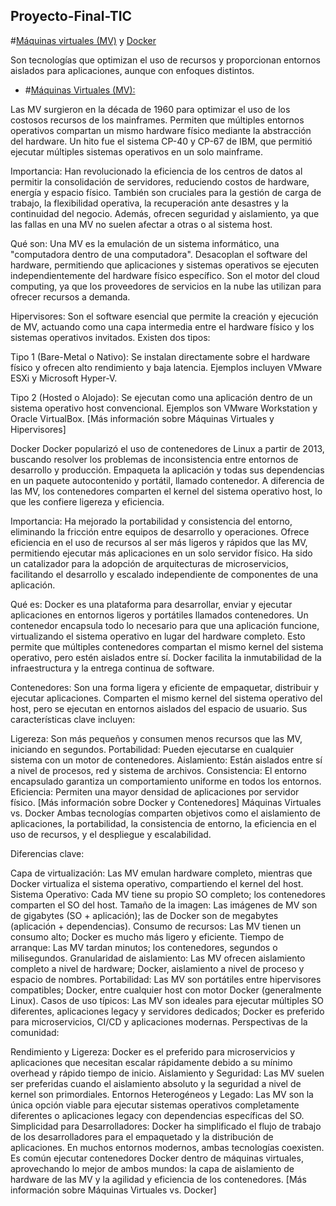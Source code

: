 ## Proyecto-Final-TIC

#[Máquinas virtuales (MV)](Info_Completa\VM\OrigenVM.md) y [Docker](Info_Completa\Docker\OrigenDocker.md)

Son tecnologías que optimizan el uso de recursos y proporcionan entornos aislados para aplicaciones, aunque con enfoques distintos.

- #[Máquinas Virtuales (MV):](Info_Completa\VM\OrigenVM.md)

Las MV surgieron en la década de 1960 para optimizar el uso de los costosos recursos de los mainframes. Permiten que múltiples entornos operativos compartan un mismo hardware físico mediante la abstracción del hardware. Un hito fue el sistema CP-40 y CP-67 de IBM, que permitió ejecutar múltiples sistemas operativos en un solo mainframe.



Importancia: Han revolucionado la eficiencia de los centros de datos al permitir la consolidación de servidores, reduciendo costos de hardware, energía y espacio físico. También son cruciales para la gestión de carga de trabajo, la flexibilidad operativa, la recuperación ante desastres y la continuidad del negocio. Además, ofrecen seguridad y aislamiento, ya que las fallas en una MV no suelen afectar a otras o al sistema host.




Qué son: Una MV es la emulación de un sistema informático, una "computadora dentro de una computadora". Desacoplan el software del hardware, permitiendo que aplicaciones y sistemas operativos se ejecuten independientemente del hardware físico específico. Son el motor del cloud computing, ya que los proveedores de servicios en la nube las utilizan para ofrecer recursos a demanda.



Hipervisores: Son el software esencial que permite la creación y ejecución de MV, actuando como una capa intermedia entre el hardware físico y los sistemas operativos invitados. Existen dos tipos:

Tipo 1 (Bare-Metal o Nativo): Se instalan directamente sobre el hardware físico y ofrecen alto rendimiento y baja latencia. Ejemplos incluyen VMware ESXi y Microsoft Hyper-V.

Tipo 2 (Hosted o Alojado): Se ejecutan como una aplicación dentro de un sistema operativo host convencional. Ejemplos son VMware Workstation y Oracle VirtualBox. [Más información sobre Máquinas Virtuales y Hipervisores]

Docker
Docker popularizó el uso de contenedores de Linux a partir de 2013, buscando resolver los problemas de inconsistencia entre entornos de desarrollo y producción. Empaqueta la aplicación y todas sus dependencias en un paquete autocontenido y portátil, llamado contenedor. A diferencia de las MV, los contenedores comparten el kernel del sistema operativo host, lo que les confiere ligereza y eficiencia.



Importancia: Ha mejorado la portabilidad y consistencia del entorno, eliminando la fricción entre equipos de desarrollo y operaciones. Ofrece eficiencia en el uso de recursos al ser más ligeros y rápidos que las MV, permitiendo ejecutar más aplicaciones en un solo servidor físico. Ha sido un catalizador para la adopción de arquitecturas de microservicios, facilitando el desarrollo y escalado independiente de componentes de una aplicación.



Qué es: Docker es una plataforma para desarrollar, enviar y ejecutar aplicaciones en entornos ligeros y portátiles llamados contenedores. Un contenedor encapsula todo lo necesario para que una aplicación funcione, virtualizando el sistema operativo en lugar del hardware completo. Esto permite que múltiples contenedores compartan el mismo kernel del sistema operativo, pero estén aislados entre sí. Docker facilita la inmutabilidad de la infraestructura y la entrega continua de software.




Contenedores: Son una forma ligera y eficiente de empaquetar, distribuir y ejecutar aplicaciones. Comparten el mismo kernel del sistema operativo del host, pero se ejecutan en entornos aislados del espacio de usuario. Sus características clave incluyen:


Ligereza: Son más pequeños y consumen menos recursos que las MV, iniciando en segundos.
Portabilidad: Pueden ejecutarse en cualquier sistema con un motor de contenedores.
Aislamiento: Están aislados entre sí a nivel de procesos, red y sistema de archivos.
Consistencia: El entorno encapsulado garantiza un comportamiento uniforme en todos los entornos.
Eficiencia: Permiten una mayor densidad de aplicaciones por servidor físico. [Más información sobre Docker y Contenedores]
Máquinas Virtuales vs. Docker
Ambas tecnologías comparten objetivos como el aislamiento de aplicaciones, la portabilidad, la consistencia de entorno, la eficiencia en el uso de recursos, y el despliegue y escalabilidad.





Diferencias clave:

Capa de virtualización: Las MV emulan hardware completo, mientras que Docker virtualiza el sistema operativo, compartiendo el kernel del host.
Sistema Operativo: Cada MV tiene su propio SO completo; los contenedores comparten el SO del host.
Tamaño de la imagen: Las imágenes de MV son de gigabytes (SO + aplicación); las de Docker son de megabytes (aplicación + dependencias).
Consumo de recursos: Las MV tienen un consumo alto; Docker es mucho más ligero y eficiente.
Tiempo de arranque: Las MV tardan minutos; los contenedores, segundos o milisegundos.
Granularidad de aislamiento: Las MV ofrecen aislamiento completo a nivel de hardware; Docker, aislamiento a nivel de proceso y espacio de nombres.
Portabilidad: Las MV son portátiles entre hipervisores compatibles; Docker, entre cualquier host con motor Docker (generalmente Linux).
Casos de uso típicos: Las MV son ideales para ejecutar múltiples SO diferentes, aplicaciones legacy y servidores dedicados; Docker es preferido para microservicios, CI/CD y aplicaciones modernas.
Perspectivas de la comunidad:

Rendimiento y Ligereza: Docker es el preferido para microservicios y aplicaciones que necesitan escalar rápidamente debido a su mínimo overhead y rápido tiempo de inicio.
Aislamiento y Seguridad: Las MV suelen ser preferidas cuando el aislamiento absoluto y la seguridad a nivel de kernel son primordiales.
Entornos Heterogéneos y Legado: Las MV son la única opción viable para ejecutar sistemas operativos completamente diferentes o aplicaciones legacy con dependencias específicas del SO.
Simplicidad para Desarrolladores: Docker ha simplificado el flujo de trabajo de los desarrolladores para el empaquetado y la distribución de aplicaciones.
En muchos entornos modernos, ambas tecnologías coexisten. Es común ejecutar contenedores Docker dentro de máquinas virtuales, aprovechando lo mejor de ambos mundos: la capa de aislamiento de hardware de las MV y la agilidad y eficiencia de los contenedores.
[Más información sobre Máquinas Virtuales vs. Docker]